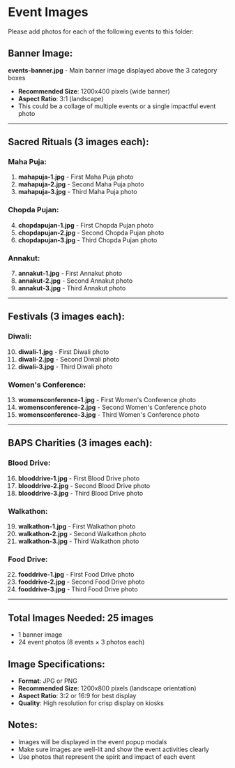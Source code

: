 # Event Images

Please add photos for each of the following events to this folder:

## Banner Image:
**events-banner.jpg** - Main banner image displayed above the 3 category boxes
  - **Recommended Size**: 1200x400 pixels (wide banner)
  - **Aspect Ratio**: 3:1 (landscape)
  - This could be a collage of multiple events or a single impactful event photo

---

## Sacred Rituals (3 images each):

### Maha Puja:
1. **mahapuja-1.jpg** - First Maha Puja photo
2. **mahapuja-2.jpg** - Second Maha Puja photo
3. **mahapuja-3.jpg** - Third Maha Puja photo

### Chopda Pujan:
4. **chopdapujan-1.jpg** - First Chopda Pujan photo
5. **chopdapujan-2.jpg** - Second Chopda Pujan photo
6. **chopdapujan-3.jpg** - Third Chopda Pujan photo

### Annakut:
7. **annakut-1.jpg** - First Annakut photo
8. **annakut-2.jpg** - Second Annakut photo
9. **annakut-3.jpg** - Third Annakut photo

---

## Festivals (3 images each):

### Diwali:
10. **diwali-1.jpg** - First Diwali photo
11. **diwali-2.jpg** - Second Diwali photo
12. **diwali-3.jpg** - Third Diwali photo

### Women's Conference:
13. **womensconference-1.jpg** - First Women's Conference photo
14. **womensconference-2.jpg** - Second Women's Conference photo
15. **womensconference-3.jpg** - Third Women's Conference photo

---

## BAPS Charities (3 images each):

### Blood Drive:
16. **blooddrive-1.jpg** - First Blood Drive photo
17. **blooddrive-2.jpg** - Second Blood Drive photo
18. **blooddrive-3.jpg** - Third Blood Drive photo

### Walkathon:
19. **walkathon-1.jpg** - First Walkathon photo
20. **walkathon-2.jpg** - Second Walkathon photo
21. **walkathon-3.jpg** - Third Walkathon photo

### Food Drive:
22. **fooddrive-1.jpg** - First Food Drive photo
23. **fooddrive-2.jpg** - Second Food Drive photo
24. **fooddrive-3.jpg** - Third Food Drive photo

---

## Total Images Needed: 25 images
- 1 banner image
- 24 event photos (8 events × 3 photos each)

## Image Specifications:
- **Format**: JPG or PNG
- **Recommended Size**: 1200x800 pixels (landscape orientation)
- **Aspect Ratio**: 3:2 or 16:9 for best display
- **Quality**: High resolution for crisp display on kiosks

## Notes:
- Images will be displayed in the event popup modals
- Make sure images are well-lit and show the event activities clearly
- Use photos that represent the spirit and impact of each event

